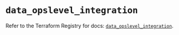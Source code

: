 # `data_opslevel_integration`

Refer to the Terraform Registry for docs: [`data_opslevel_integration`](https://registry.terraform.io/providers/opslevel/opslevel/1.6.3/docs/data-sources/integration).
